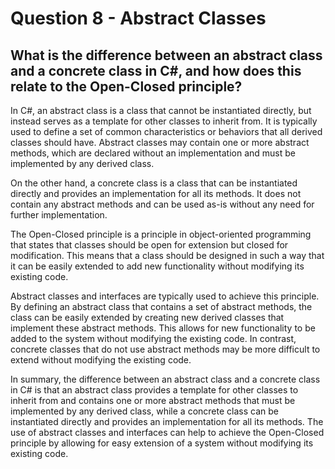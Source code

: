 # Question 8 - Abstract Classes

## What is the difference between an abstract class and a concrete class in C#, and how does this relate to the Open-Closed principle?

In C#, an abstract class is a class that cannot be instantiated directly, but instead serves as a template for other classes to inherit from. It is typically used to define a set of common characteristics or behaviors that all derived classes should have. Abstract classes may contain one or more abstract methods, which are declared without an implementation and must be implemented by any derived class.

On the other hand, a concrete class is a class that can be instantiated directly and provides an implementation for all its methods. It does not contain any abstract methods and can be used as-is without any need for further implementation.

The Open-Closed principle is a principle in object-oriented programming that states that classes should be open for extension but closed for modification. This means that a class should be designed in such a way that it can be easily extended to add new functionality without modifying its existing code.

Abstract classes and interfaces are typically used to achieve this principle. By defining an abstract class that contains a set of abstract methods, the class can be easily extended by creating new derived classes that implement these abstract methods. This allows for new functionality to be added to the system without modifying the existing code. In contrast, concrete classes that do not use abstract methods may be more difficult to extend without modifying the existing code.

In summary, the difference between an abstract class and a concrete class in C# is that an abstract class provides a template for other classes to inherit from and contains one or more abstract methods that must be implemented by any derived class, while a concrete class can be instantiated directly and provides an implementation for all its methods. The use of abstract classes and interfaces can help to achieve the Open-Closed principle by allowing for easy extension of a system without modifying its existing code.